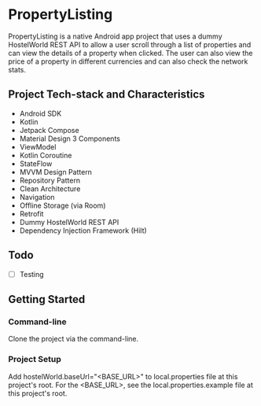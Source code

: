 # PropertyListing

PropertyListing is a native Android app project that uses a dummy HostelWorld REST API to allow a user 
scroll through a list of properties and can view the details of a property when clicked. The user can 
also view the price of a property in different currencies and can also check the network stats.

## Project Tech-stack and Characteristics

* Android SDK
* Kotlin
* Jetpack Compose
* Material Design 3 Components
* ViewModel
* Kotlin Coroutine
* StateFlow
* MVVM Design Pattern
* Repository Pattern
* Clean Architecture
* Navigation
* Offline Storage (via Room)
* Retrofit
* Dummy HostelWorld REST API
* Dependency Injection Framework (Hilt)

## Todo

- [ ] Testing

## Getting Started

### Command-line
Clone the project via the command-line.

### Project Setup
Add hostelWorld.baseUrl="<BASE_URL>" to local.properties file at this project's root. For the <BASE_URL>, 
see the local.properties.example file at this project's root.

